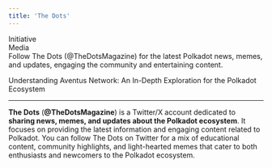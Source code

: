 ```yaml
---
title: 'The Dots'
---
```

Initiative  
 Media  
 Follow The Dots (@TheDotsMagazine) for the latest Polkadot news, memes, and updates, engaging the community and entertaining content.

Understanding Aventus Network: An In-Depth Exploration for the Polkadot Ecosystem  

------------------------------------------------------------------------------------

**The Dots** (**@TheDotsMagazine**) is a Twitter/X account dedicated to **sharing news, memes, and updates about the Polkadot ecosystem**. It focuses on providing the latest information and engaging content related to Polkadot. You can follow The Dots on Twitter for a mix of educational content, community highlights, and light-hearted memes that cater to both enthusiasts and newcomers to the Polkadot ecosystem.
